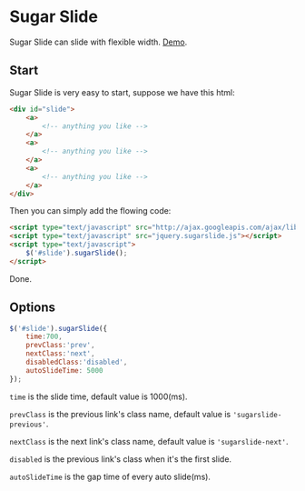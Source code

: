 Sugar Slide
===========

Sugar Slide can slide with flexible width. [Demo](http://yuguo.us/demo/sugar-slide/index.html).

## Start

Sugar Slide is very easy to start, suppose we have this html:

```html
<div id="slide">
    <a>
        <!-- anything you like -->
    </a>
    <a>
        <!-- anything you like -->
    </a>
    <a>
        <!-- anything you like -->
    </a>
</div>
```

Then you can simply add the flowing code:

```html
<script type="text/javascript" src="http://ajax.googleapis.com/ajax/libs/jquery/1.10.2/jquery.min.js"></script>
<script type="text/javascript" src="jquery.sugarslide.js"></script>
<script type="text/javascript">
    $('#slide').sugarSlide();
</script>
```

Done.

## Options

```javascript
$('#slide').sugarSlide({
    time:700,
    prevClass:'prev',
    nextClass:'next',
    disabledClass:'disabled',
    autoSlideTime: 5000
});
```

`time` is the slide time, default value is 1000(ms).

`prevClass` is the previous link's class name, default value is `'sugarslide-previous'`.

`nextClass` is the next link's class name, default value is `'sugarslide-next'`.

`disabled` is the previous link's class when it's the first slide.

`autoSlideTime` is the gap time of every auto slide(ms).
